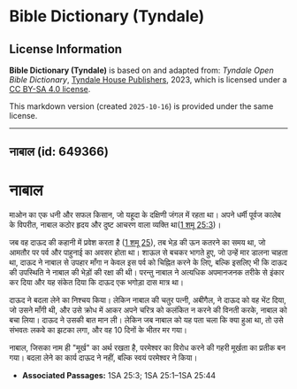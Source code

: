 # Bible Dictionary (Tyndale)

## License Information

**Bible Dictionary (Tyndale)** is based on and adapted from: _Tyndale Open Bible Dictionary_, [Tyndale House Publishers](https://tyndaleopenresources.com/), 2023, which is licensed under a [CC BY-SA 4.0 license](https://creativecommons.org/licenses/by-sa/4.0/legalcode.en).

This markdown version (created `2025-10-16`) is provided under the same license.



--------------------------------

## नाबाल (id: 649366)

नाबाल
=====

माओन का एक धनी और सफल किसान, जो यहूदा के दक्षिणी जंगल में रहता था। अपने धर्मी पूर्वज कालेब के विपरीत, नाबाल कठोर हृदय और दुष्ट आचरण वाला व्यक्ति था([1 शमू 25:3](https://ref.ly/1Sam25:3))।

जब वह दाऊद की कहानी में प्रवेश करता है ([1 शमू 25](https://ref.ly/1Sam25:1-1Sam25:44)), तब भेड़ की ऊन कतरने का समय था, जो आमतौर पर पर्व और पाहुनाई का अवसर होता था। शाऊल से बचकर भागते हुए, जो उन्हें मार डालना चाहता था, दाऊद ने नाबाल से उपहार माँगा न केवल इस पर्व को चिह्नित करने के लिए, बल्कि इसलिए भी कि दाऊद की उपस्थिति ने नाबाल की भेड़ों की रक्षा की थी। परन्तु नाबाल ने अत्यधिक अपमानजनक तरीके से इंकार कर दिया और यह संकेत दिया कि दाऊद एक भगोड़ा दास मात्र था। 

दाऊद ने बदला लेने का निश्चय किया। लेकिन नाबाल की चतुर पत्नी, अबीगैल, ने दाऊद को वह भेंट दिया, जो उसने माँगी थी, और उसे क्रोध में आकर अपने चरित्र को कलंकित न करने की विनती करके, नाबाल को बचा लिया। दाऊद ने उसकी बात मान ली। लेकिन जब नाबाल को यह पता चला कि क्या हुआ था, तो उसे संभवतः लकवे का झटका लगा, और वह 10 दिनों के भीतर मर गया। 

नाबाल, जिसका नाम ही "मूर्ख" का अर्थ रखता है, परमेश्वर का विरोध करने की गहरी मूर्खता का प्रतीक बन गया। बदला लेने का कार्य दाऊद ने नहीं, बल्कि स्वयं परमेश्वर ने किया।

* **Associated Passages:** 1SA 25:3; 1SA 25:1–1SA 25:44


